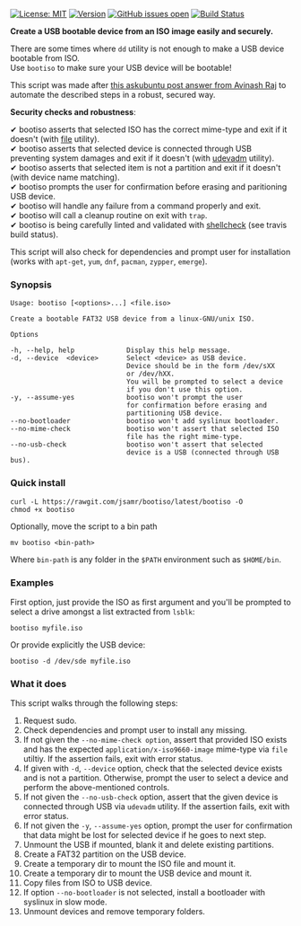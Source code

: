 [![License: MIT](https://img.shields.io/badge/License-MIT-yellow.svg)](https://opensource.org/licenses/MIT)
[![Version](https://img.shields.io/badge/version-v1.1-green.svg)](#)
[![GitHub issues open](https://img.shields.io/github/issues/jsamr/bootiso.svg?maxAge=2592000)](https://github.com/jsamr/bootiso/issues)
[![Build Status](https://travis-ci.org/jsamr/bootiso.svg?branch=master)](https://travis-ci.org/jsamr/bootiso)

**Create a USB bootable device from an ISO image easily and securely.**

There are some times where `dd` utility is not enough to make a USB device bootable from ISO.  
Use `bootiso` to make sure your USB device will be bootable!

This script was made after [this askubuntu post answer from Avinash Raj](https://askubuntu.com/a/376430/276357) to automate the described steps in a robust, secured way.

**Security checks and robustness**:

✔ bootiso asserts that selected ISO has the correct mime-type and exit if it doesn't (with [file](https://askubuntu.com/a/3397/276357) utility).  
✔ bootiso asserts that selected device is connected through USB preventing system damages and exit if it doesn't (with [udevadm](https://askubuntu.com/a/168654/276357) utility).  
✔ bootiso asserts that selected item is not a partition and exit if it doesn't (with device name matching).  
✔ bootiso prompts the user for confirmation before erasing and paritioning USB device.  
✔ bootiso will handle any failure from a command properly and exit.  
✔ bootiso will call a cleanup routine on exit with `trap`.  
✔ bootiso is being carefully linted and validated with [shellcheck](https://www.shellcheck.net/) (see travis build status).

This script will also check for dependencies and prompt user for installation (works with `apt-get`, `yum`, `dnf`, `pacman`, `zypper`, `emerge`).

### Synopsis

    Usage: bootiso [<options>...] <file.iso>

    Create a bootable FAT32 USB device from a linux-GNU/unix ISO.

    Options

    -h, --help, help             Display this help message.
    -d, --device  <device>       Select <device> as USB device.
                                 Device should be in the form /dev/sXX
                                 or /dev/hXX.
                                 You will be prompted to select a device
                                 if you don't use this option.
    -y, --assume-yes             bootiso won't prompt the user
                                 for confirmation before erasing and
                                 partitioning USB device.
    --no-bootloader              bootiso won't add syslinux bootloader.
    --no-mime-check              bootiso won't assert that selected ISO
                                 file has the right mime-type.
    --no-usb-check               bootiso won't assert that selected
                                 device is a USB (connected through USB bus).


### Quick install

    curl -L https://rawgit.com/jsamr/bootiso/latest/bootiso -O
    chmod +x bootiso

Optionally, move the script to a bin path

    mv bootiso <bin-path>

Where `bin-path` is any folder in the `$PATH` environment such as `$HOME/bin`.

### Examples

First option, just provide the ISO as first argument and you'll be prompted to select a drive amongst a list extracted from `lsblk`:

    bootiso myfile.iso

Or provide explicitly the USB device:

    bootiso -d /dev/sde myfile.iso

### What it does

This script walks through the following steps:

1. Request sudo.
2. Check dependencies and prompt user to install any missing.
3. If not given the `--no-mime-check option`, assert that provided ISO exists and has the expected `application/x-iso9660-image` mime-type via `file` utiltiy. If the assertion fails, exit with error status.
4. If given with `-d`, `--device` option, check that the selected device exists and is not a partition. Otherwise, prompt the user to select a device and perform the above-mentioned controls.
5. If not given the `--no-usb-check` option, assert that the given device is connected through USB via `udevadm` utility. If the assertion fails, exit with error status.
6. If not given the `-y`, `--assume-yes` option, prompt the user for confirmation that data might be lost for selected device if he goes to next step.
7. Unmount the USB if mounted, blank it and delete existing partitions.
8. Create a FAT32 partition on the USB device.
9. Create a temporary dir to mount the ISO file and mount it.
10. Create a temporary dir to mount the USB device and mount it.
11. Copy files from ISO to USB device.
12. If option `--no-bootloader` is not selected, install a bootloader with syslinux in slow mode.
13. Unmount devices and remove temporary folders.
